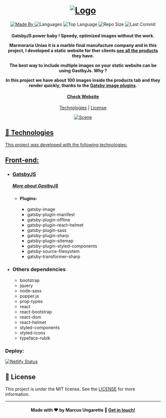 <h1 align="center">
	<a href="https://marmorariauniao.netlify.app/">
	    <img alt="Logo" src="https://ik.imagekit.io/jksiw5jtd5/marmorariauniao-logo__AHhn4gL-.png" />
    <br>
</h1>

<p align="center">
  <a href="https://www.linkedin.com/in/marcusungarette/">
  <img alt="Made By" src="https://img.shields.io/static/v1?label=Made%20By&message=Marcus%20Ungarette&color=green&style=for-the-badge">
	</a>
  
  <img alt="Languages" src="https://img.shields.io/github/languages/count/marcusungarette/marmoraria-gatsby?style=for-the-badge">
  
  <img alt="Top Language" src="https://img.shields.io/github/languages/top/marcusungarette/marmoraria-gatsby?style=for-the-badge">
  
  <img alt="Repo Size" src="https://img.shields.io/github/repo-size/marcusungarette/marmoraria-gatsby?style=for-the-badge">
  
  <img alt="Last Commit" src="https://img.shields.io/github/last-commit/marcusungarette/marmoraria-gatsby?style=for-the-badge">
</p>

<h4 align="center">
  <p>GatsbyJS power baby ! Speedy, optimized images without the work.</p>

  <p>Marmoraria Uniao it is a marble final manufacture company and in this project, I developed a static website for ther clients  <a href="https://marmorariauniao.netlify.app/product">see all the products</a>  they have.</p>

  <p>The best way to include multiple images on your static website can be using GastbyJs. Why ?
  
In this project we have about 100 images inside the products tab and they render quickly, thanks to the <a href="https://www.gatsbyjs.org/packages/gatsby-image/">Gatsby image plugins</a>.</p> 

 <p></p> 
</h4>

<h4 align="center">
	<a href="https://marmorariauniao.netlify.app/">Check Website
</h2>


<p align="center">
  <a href="#rocket-technologies">Technologies</a>&nbsp;|
  <a href="#memo-license">License</a>
</p>

<p align="center">
	<a href="https://movegreen.netlify.app/">
	  <img alt="Scene" 			src="https://ik.imagekit.io/jksiw5jtd5/marmoriauniao_OXflU5VSQ.gif">
</p>

## :rocket: Technologies

This project was developed with the following technologies:


## Front-end:


- ### GatsbyJS <h5><a href="https://www.gatsbyjs.org/">  More about GastbyJS</a></h5>
	- #### Plugins:
		- gatsby-image
		- gatsby-plugin-manifest
		- gatsby-plugin-offline
		- gatsby-plugin-react-helmet
		- gatsby-plugin-sass
		- gatsby-plugin-sharp
		- gatsby-plugin-sitemap
		- gatsby-plugin-styled-components
		- gatsby-source-filesystem
		- gatsby-transformer-sharp
		
- ### Others dependencies
	- bootstrap
	- jquery
	- node-sass
	- popper.js
	- prop-types
	- react
	- react-bootstrap
	- react-dom
	- react-helmet
	- styled-components
	- styled-icons
	- typeface-rubik

### Deploy:
[![Netlify Status](https://api.netlify.com/api/v1/badges/ac574c9e-0ac7-448a-bcad-1def3a720ca8/deploy-status)](https://app.netlify.com/sites/marmorariauniao/deploys)



## :memo: License
This project is under the MIT license. See the [LICENSE](https://github.com/marcusungarette/movegreen-store/blob/master/LICENSE) for more information.

---
<h4 align="center">
    Made with ♥ by Marcus Ungarette 👋 <a href="https://www.linkedin.com/in/marcus-ungarette/" target="_blank">Get in touch!</a>
</h4>

[nodejs]: https://nodejs.org/
[yarn]: https://yarnpkg.com/
[vc]: https://code.visualstudio.com/
[vceditconfig]: https://marketplace.visualstudio.com/items?itemName=EditorConfig.EditorConfig
[vceslint]: https://marketplace.visualstudio.com/items?itemName=dbaeumer.vscode-eslint
